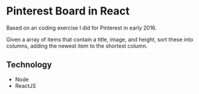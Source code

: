 # Pinterest Board in React
Based on an coding exercise I did for Pinterest in early 2016.

Given a array of items that contain a title, image, and height, sort these into columns, adding the newest item to the shortest column.

## Technology
* Node
* ReactJS
